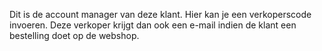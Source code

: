 Dit is de account manager van deze klant. Hier kan je een verkoperscode invoeren. Deze verkoper krijgt dan ook een e-mail indien de klant een bestelling doet op de webshop.